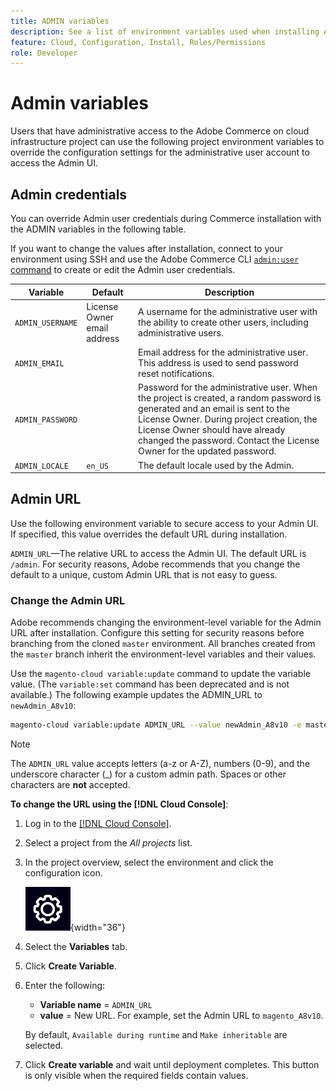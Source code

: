 ```yaml
---
title: ADMIN variables
description: See a list of environment variables used when installing Adobe Commerce on cloud infrastructure.
feature: Cloud, Configuration, Install, Roles/Permissions
role: Developer
---
```

# Admin variables

Users that have administrative access to the Adobe Commerce on cloud infrastructure project can use the following project environment variables to override the configuration settings for the administrative user account to access the Admin UI.

## Admin credentials

You can override Admin user credentials during Commerce installation with the ADMIN variables in the following table.

If you want to change the values after installation, connect to your environment using SSH and use the Adobe Commerce CLI [`admin:user` command](https://experienceleague.adobe.com/docs/commerce-operations/installation-guide/tutorials/admin.html) to create or edit the Admin user credentials.

| Variable       | Default                     | Description |
| -------------- | --------------------------- | ----------- |
|`ADMIN_USERNAME`| License Owner email address | A username for the administrative user with the ability to create other users, including administrative users.|
|`ADMIN_EMAIL`   |                             | Email address for the administrative user. This address is used to send password reset notifications.|
|`ADMIN_PASSWORD`|                             | Password for the administrative user. When the project is created, a random password is generated and an email is sent to the License Owner. During project creation, the License Owner should have already changed the password. Contact the License Owner for the updated password.|
|`ADMIN_LOCALE`  | `en_US`                     | The default locale used by the Admin.|

## Admin URL

Use the following environment variable to secure access to your Admin UI. If specified, this value overrides the default URL during installation.

`ADMIN_URL`—The relative URL to access the Admin UI. The default URL is `/admin`. For security reasons, Adobe recommends that you change the default to a unique, custom Admin URL that is not easy to guess.

### Change the Admin URL

Adobe recommends changing the environment-level variable for the Admin URL after installation. Configure this setting for security reasons before branching from the cloned `master` environment. All branches created from the `master` branch inherit the environment-level variables and their values.

Use the `magento-cloud variable:update` command to update the variable value. (The `variable:set` command has been deprecated and is not available.) The following example updates the ADMIN_URL to `newAdmin_A8v10`:

```bash
magento-cloud variable:update ADMIN_URL --value newAdmin_A8v10 -e master
```

>[!NOTE]
>
>The `ADMIN_URL` value accepts letters (a-z or A-Z), numbers (0-9), and the underscore character (_) for a custom admin path. Spaces or other characters are **not** accepted.

**To change the URL using the [!DNL Cloud Console]**:

1. Log in to the [[!DNL Cloud Console]](https://console.adobecommerce.com).

1. Select a project from the _All projects_ list.

1. In the project overview, select the environment and click the configuration icon.

   ![Project configuration](../../assets/icon-configure.png){width="36"}

1. Select the **Variables** tab.

1. Click **Create Variable**.

1. Enter the following:

    - **Variable name** = `ADMIN_URL`
    - **value** = New URL. For example, set the Admin URL to `magento_A8v10`.

    By default, `Available during runtime` and `Make inheritable` are selected.

1. Click **Create variable** and wait until deployment completes. This button is only visible when the required fields contain values.
